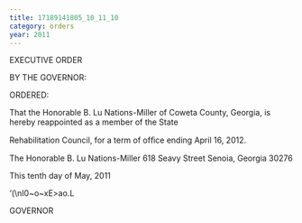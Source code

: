 ```yaml
---
title: 17189141805_10_11_10
category: orders
year: 2011
---
```

 

EXECUTIVE ORDER

BY THE GOVERNOR:

ORDERED:

That the Honorable B. Lu Nations-Miller of Coweta County,
Georgia, is hereby reappointed as a member of the State

Rehabilitation Council, for a term of ofﬁce ending April 16, 2012.

The Honorable B. Lu Nations-Miller
618 Seavy Street
Senoia, Georgia 30276

This tenth day of May, 2011

‘(\nI0~o~xE>ao.L

GOVERNOR

